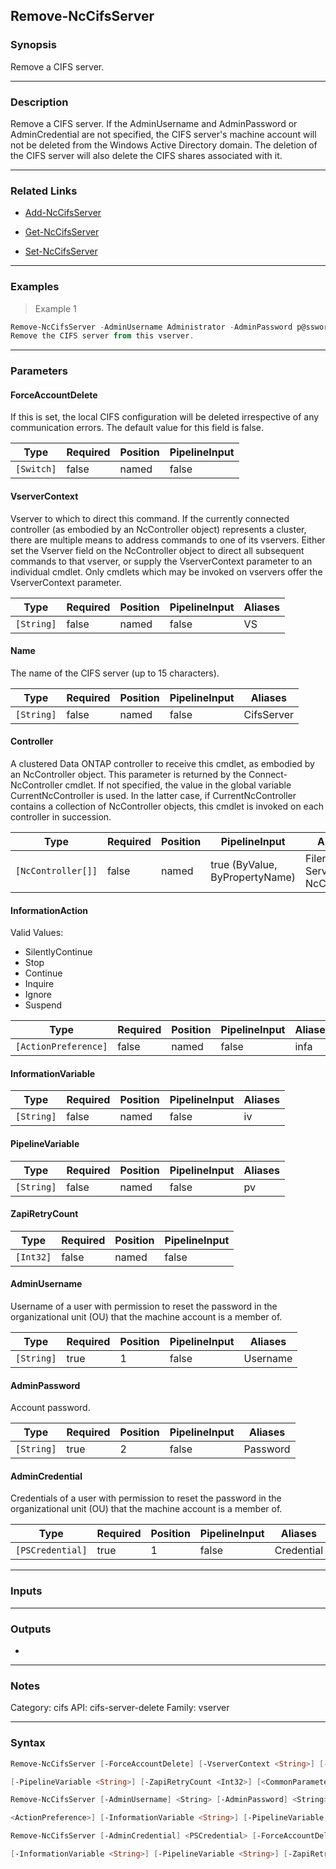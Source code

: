 Remove-NcCifsServer
-------------------

### Synopsis
Remove a CIFS server.

---

### Description

Remove a CIFS server. If the AdminUsername and AdminPassword or AdminCredential are not specified, the CIFS server's machine account will not be deleted from the Windows Active Directory domain. The deletion of the CIFS server will also delete the CIFS shares associated with it.

---

### Related Links
* [Add-NcCifsServer](Add-NcCifsServer)

* [Get-NcCifsServer](Get-NcCifsServer)

* [Set-NcCifsServer](Set-NcCifsServer)

---

### Examples
> Example 1

```PowerShell
Remove-NcCifsServer -AdminUsername Administrator -AdminPassword p@ssword
Remove the CIFS server from this vserver.
```

---

### Parameters
#### **ForceAccountDelete**
If this is set, the local CIFS configuration will be deleted irrespective of any communication errors. The default value for this field is false.

|Type      |Required|Position|PipelineInput|
|----------|--------|--------|-------------|
|`[Switch]`|false   |named   |false        |

#### **VserverContext**
Vserver to which to direct this command.  If the currently connected controller (as embodied by an NcController object) represents a cluster, there are multiple means to address commands to one of its vservers.  Either set the Vserver field on the NcController object to direct all subsequent commands to that vserver, or supply the VserverContext parameter to an individual cmdlet.  Only cmdlets which may be invoked on vservers offer the VserverContext parameter.

|Type      |Required|Position|PipelineInput|Aliases|
|----------|--------|--------|-------------|-------|
|`[String]`|false   |named   |false        |VS     |

#### **Name**
The name of the CIFS server (up to 15 characters).

|Type      |Required|Position|PipelineInput|Aliases   |
|----------|--------|--------|-------------|----------|
|`[String]`|false   |named   |false        |CifsServer|

#### **Controller**
A clustered Data ONTAP controller to receive this cmdlet, as embodied by an NcController object.  This parameter is returned by the Connect-NcController cmdlet.  If not specified, the value in the global variable CurrentNcController is used.  In the latter case, if CurrentNcController contains a collection of NcController objects, this cmdlet is invoked on each controller in succession.

|Type              |Required|Position|PipelineInput                 |Aliases                          |
|------------------|--------|--------|------------------------------|---------------------------------|
|`[NcController[]]`|false   |named   |true (ByValue, ByPropertyName)|Filer<br/>Server<br/>NcController|

#### **InformationAction**

Valid Values:

* SilentlyContinue
* Stop
* Continue
* Inquire
* Ignore
* Suspend

|Type                |Required|Position|PipelineInput|Aliases|
|--------------------|--------|--------|-------------|-------|
|`[ActionPreference]`|false   |named   |false        |infa   |

#### **InformationVariable**

|Type      |Required|Position|PipelineInput|Aliases|
|----------|--------|--------|-------------|-------|
|`[String]`|false   |named   |false        |iv     |

#### **PipelineVariable**

|Type      |Required|Position|PipelineInput|Aliases|
|----------|--------|--------|-------------|-------|
|`[String]`|false   |named   |false        |pv     |

#### **ZapiRetryCount**

|Type     |Required|Position|PipelineInput|
|---------|--------|--------|-------------|
|`[Int32]`|false   |named   |false        |

#### **AdminUsername**
Username of a user with permission to reset the password in the organizational unit (OU) that the machine account is a member of.

|Type      |Required|Position|PipelineInput|Aliases |
|----------|--------|--------|-------------|--------|
|`[String]`|true    |1       |false        |Username|

#### **AdminPassword**
Account password.

|Type      |Required|Position|PipelineInput|Aliases |
|----------|--------|--------|-------------|--------|
|`[String]`|true    |2       |false        |Password|

#### **AdminCredential**
Credentials of a user with permission to reset the password in the organizational unit (OU) that the machine account is a member of.

|Type            |Required|Position|PipelineInput|Aliases   |
|----------------|--------|--------|-------------|----------|
|`[PSCredential]`|true    |1       |false        |Credential|

---

### Inputs

---

### Outputs
* 

---

### Notes
Category: cifs
API: cifs-server-delete
Family: vserver

---

### Syntax
```PowerShell
Remove-NcCifsServer [-ForceAccountDelete] [-VserverContext <String>] [-Name <String>] [-Controller <NcController[]>] [-InformationAction <ActionPreference>] [-InformationVariable <String>] 
```
```PowerShell
[-PipelineVariable <String>] [-ZapiRetryCount <Int32>] [<CommonParameters>]
```
```PowerShell
Remove-NcCifsServer [-AdminUsername] <String> [-AdminPassword] <String> [-ForceAccountDelete] [-VserverContext <String>] [-Name <String>] [-Controller <NcController[]>] [-InformationAction 
```
```PowerShell
<ActionPreference>] [-InformationVariable <String>] [-PipelineVariable <String>] [-ZapiRetryCount <Int32>] [<CommonParameters>]
```
```PowerShell
Remove-NcCifsServer [-AdminCredential] <PSCredential> [-ForceAccountDelete] [-VserverContext <String>] [-Name <String>] [-Controller <NcController[]>] [-InformationAction <ActionPreference>] 
```
```PowerShell
[-InformationVariable <String>] [-PipelineVariable <String>] [-ZapiRetryCount <Int32>] [<CommonParameters>]
```
